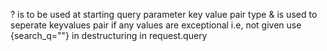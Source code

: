 ? is to be used at starting query parameter
key value pair type
& is used to seperate keyvalues pair
if any values are exceptional i.e, not given use {search_q=""} in destructuring in request.query
